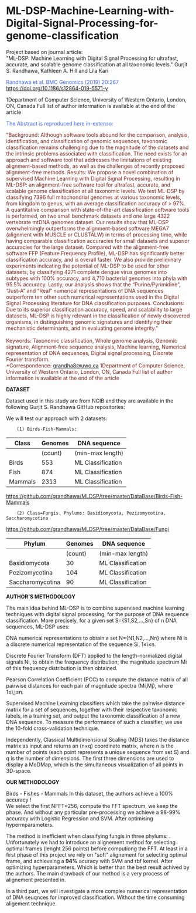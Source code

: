 # ML-DSP-Machine-Learning-with-Digital-Signal-Processing-for-genome-classification

Project based on journal article:  
"ML-DSP: Machine Learning with Digital Signal Processing for ultrafast, accurate, and scalable genome classification 
        at all taxonomic levels."
Gurjit S. Randhawa, Kathleen A. Hill and Lila Kari


<span style="color:#4169E1">Randhawa et al. BMC Genomics (2019) 20:267
https://doi.org/10.1186/s12864-019-5571-y

1Department of Computer Science, University of Western Ontario, London,
ON, Canada
Full list of author information is available at the end of the article

<span style="color:#4169E1">The Abstract is reproduced here in-extenso: 

<span style="color: #7b241c"> "Background: Although software tools abound for the comparison, analysis, identification, and classification of
genomic sequences, taxonomic classification remains challenging due to the magnitude of the datasets and the
intrinsic problems associated with classification. The need exists for an approach and software tool that addresses the
limitations of existing alignment-based methods, as well as the challenges of recently proposed alignment-free
methods.
Results: We propose a novel combination of supervised Machine Learning with Digital Signal Processing, resulting
in ML-DSP: an alignment-free software tool for ultrafast, accurate, and scalable genome classification at all taxonomic
levels. We test ML-DSP by classifying 7396 full mitochondrial genomes at various taxonomic levels, from kingdom to
genus, with an average classification accuracy of > 97%.
A quantitative comparison with state-of-the-art classification software tools is performed, on two small benchmark
datasets and one large 4322 vertebrate mtDNA genomes dataset. Our results show that ML-DSP overwhelmingly
outperforms the alignment-based software MEGA7 (alignment with MUSCLE or CLUSTALW) in terms of processing
time, while having comparable classification accuracies for small datasets and superior accuracies for the large
dataset. Compared with the alignment-free software FFP (Feature Frequency Profile), ML-DSP has significantly better
classification accuracy, and is overall faster.
We also provide preliminary experiments indicating the potential of ML-DSP to be used for other datasets, by
classifying 4271 complete dengue virus genomes into subtypes with 100% accuracy, and 4,710 bacterial genomes
into phyla with 95.5% accuracy.
Lastly, our analysis shows that the “Purine/Pyrimidine”, “Just-A” and “Real” numerical representations of DNA
sequences outperform ten other such numerical representations used in the Digital Signal Processing literature for
DNA classification purposes.
Conclusions: Due to its superior classification accuracy, speed, and scalability to large datasets, ML-DSP is highly
relevant in the classification of newly discovered organisms, in distinguishing genomic signatures and identifying their
mechanistic determinants, and in evaluating genome integrity." <br> 
<br>
Keywords: Taxonomic classification, Whole genome analysis, Genomic signature, Alignment-free sequence analysis,
Machine learning, Numerical representation of DNA sequences, Digital signal processing, Discrete Fourier transform. <br>
*Correspondence: grandha8@uwo.ca
1Department of Computer Science, University of Western Ontario, London,
ON, Canada
Full list of author information is available at the end of the article

**DATASET**

Dataset used in this study are from NCIB and they are available in the following Gurjit S. Randhawa GitHub repositories: 
        
We will test our approach with 2 datasets: <br> 
        
        (1) Birds-Fish-Mammals: 
        
| Class   | Genomes     |  DNA sequence    |    
| ---     | ---         | ---              |
|         | (count)     |  (min-max length) |
| Birds   |   553       | ML Classification  |
| Fish    | 874         |  ML Classification |
| Mammals | 2313        |  ML Classification |       
        
https://github.com/grandhawa/MLDSP/tree/master/DataBase/Birds-Fish-Mammals
        
        (2) Class=Fungis. Phylums: Basidiomycota, Pezizomycotina, Saccharomycotina
        
https://github.com/grandhawa/MLDSP/tree/master/DataBase/Fungi

        
| Phylum   | Genomes     |  DNA sequence    |    
| ---     | ---         | ---              |
|         | (count)     |  (min-max length) |
| Basidiomycota   |   30       | ML Classification  |
| Pezizomycotina   | 104       |  ML Classification |
| Saccharomycotina | 90        |  ML Classification |   

        
**AUTHOR'S METHODOLOGY**
        
The main idea behind ML-DSP is to combine supervised machine learning techniques with digital signal processing, for the purpose of DNA sequence classification. More precisely, for a given set S={S1,S2,…,Sn} of n DNA sequences, ML-DSP uses:

DNA numerical representations to obtain a set N={N1,N2,…,Nn} where Ni is a discrete numerical representation of the sequence Si, 1≤i≤n.

Discrete Fourier Transform (DFT) applied to the length-normalized digital signals Ni, to obtain the frequency distribution; the magnitude spectrum Mi of this frequency distribution is then obtained.

Pearson Correlation Coefficient (PCC) to compute the distance matrix of all pairwise distances for each pair of magnitude spectra (Mi,Mj), where 1≤i,j≤n.

Supervised Machine Learning classifiers which take the pairwise distance matrix for a set of sequences, together with their respective taxonomic labels, in a training set, and output the taxonomic classification of a new DNA sequence. To measure the performance of such a classifier, we use the 10-fold cross-validation technique.

Independently, Classical Multidimensional Scaling (MDS) takes the distance matrix as input and returns an (n×q) coordinate matrix, where n is the number of points (each point represents a unique sequence from set S) and q is the number of dimensions. The first three dimensions are used to display a MoDMap, which is the simultaneous visualization of all points in 3D-space. 

        
**OUR METHODOLOGY**

        
        
        

Birds - Fishes - Mammals
In this dataset, the authors achieve a 100% accuracy !         
We select the first NFFT=256, compute the FFT spectrum, we keep the phase. And without any particular pre-processing we achieve a 98-99% accuracy with Logistic Regression and SVM. After optimising hypermparameters.  <br>    
        
The method is inefficient when classifying fungis in three phylums:  . Unfortunately we had to introduce an alignement method for selecting optimal frames (lenght 256 points) before computiong the FFT.  At least in a first phase of this project we rely on "soft" alignement for selecting optimal frame, and achieveing a **94%** acuracy with SVM and rbf kernel. After optimizing hyperparameters. Which is better than the best result achived by the authors. The main drawback of our method is a very process of alignement presented in.  
        
        
In a third part, we will investigate a more complex numerical representation of DNA seuqnces for improved classification. Without the time consuming aligement technique.          
        
        
        
        
